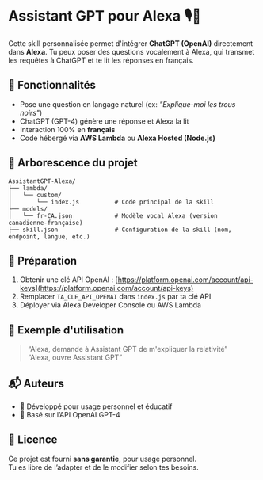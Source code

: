 # Assistant GPT pour Alexa 🎙️🤖

Cette skill personnalisée permet d'intégrer **ChatGPT (OpenAI)** directement dans **Alexa**. Tu peux poser des questions vocalement à Alexa, qui transmet les requêtes à ChatGPT et te lit les réponses en français.

## 🚀 Fonctionnalités

- Pose une question en langage naturel (ex: _"Explique-moi les trous noirs"_)
- ChatGPT (GPT-4) génère une réponse et Alexa la lit
- Interaction 100% en **français**
- Code hébergé via **AWS Lambda** ou **Alexa Hosted (Node.js)**

## 📁 Arborescence du projet

```
AssistantGPT-Alexa/
├── lambda/
│   └── custom/
│       └── index.js          # Code principal de la skill
├── models/
│   └── fr-CA.json            # Modèle vocal Alexa (version canadienne-française)
├── skill.json                # Configuration de la skill (nom, endpoint, langue, etc.)
```

## 🔧 Préparation

1. Obtenir une clé API OpenAI : [https://platform.openai.com/account/api-keys](https://platform.openai.com/account/api-keys)
2. Remplacer `TA_CLE_API_OPENAI` dans `index.js` par ta clé API
3. Déployer via Alexa Developer Console ou AWS Lambda

## 📌 Exemple d'utilisation

> “Alexa, demande à Assistant GPT de m'expliquer la relativité”  
> “Alexa, ouvre Assistant GPT”

## 📬 Auteurs

- 🔧 Développé pour usage personnel et éducatif
- 🧠 Basé sur l’API OpenAI GPT-4

## 📜 Licence

Ce projet est fourni **sans garantie**, pour usage personnel.  
Tu es libre de l’adapter et de le modifier selon tes besoins.
